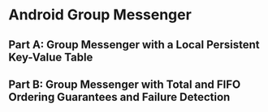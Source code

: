 # Android Group Messenger

## Part A: Group Messenger with a Local Persistent Key-Value Table


## Part B: Group Messenger with Total and FIFO Ordering Guarantees and Failure Detection
